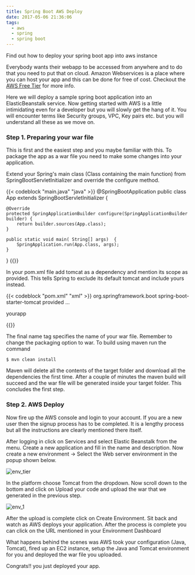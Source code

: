```yaml
---
title: Spring Boot AWS Deploy
date: 2017-05-06 21:36:06
tags:
  - aws
  - spring
  - spring boot
---
```

Find out how to deploy your spring boot app into aws instance
<!--more-->

Everybody wants their webapp to be accessed from anywhere and to do that you need to put that on cloud. Amazon Webservices is a place where you can host your app and this can be done for free of cost. Checkout the [AWS Free Tier](https://aws.amazon.com/free/) for more info.

Here we will deploy a sample spring boot application into an ElasticBeanstalk service. Now getting started with AWS is a little intimidating even for a developer but you will slowly get the hang of it. You will encounter terms like Security groups, VPC, Key pairs etc. but you will understand all these as we move on.

### Step 1. Preparing your war file

This is first and the easiest step and you maybe familiar with this. To package the app as a war file you need to make some changes into your application.

Extend your Spring's main class (Class containing the main function) from SpringBootServletInitializer and override the configure method.

{{< codeblock "main.java" "java" >}}
@SpringBootApplication
public class App extends SpringBootServletInitializer {

    @Override
    protected SpringApplicationBuilder configure(SpringApplicationBuilder builder) {
        return builder.sources(App.class);
    }

    public static void main( String[] args)  {
        SpringApplication.run(App.class, args);
    }
}
{{</codeblock>}}

In your pom.xml file add tomcat as a dependency and mention its scope as provided. This tells Spring to exclude its default tomcat and include yours instead.


{{< codeblock "pom.xml" "xml" >}}
<dependency>
<groupId>org.springframework.boot</groupId>
<artifactId>spring-boot-starter-tomcat</artifactId>
<scope>provided</scope>
</dependency>
...

<finalName>yourapp</finalName>

{{</codeblock>}}

The final name tag specifies the name of your war file. Remember to change the packaging option to war.
To build using maven run the command

    $ mvn clean install


Maven will delete all the contents of the target folder and  download all the dependencies the first time. After a couple of minutes the maven build will succeed and the war file will be generated inside your target folder. This concludes the first step.

### Step 2. AWS Deploy

Now fire up the AWS console and login to your account. If you are a new user then the signup process has to be completed. It is a lengthy process but all the instructions are clearly mentioned  there itself.

After logging in click on Services and select Elastic Beanstalk from the menu. Create a new application and fill in the name and description.
Now create a new environment -> Select the Web server environment in the popup shown below.

![env_tier](/images/env_tier.jpg)

In the platform choose Tomcat from the dropdown. Now scroll down to the bottom and click on Upload your code and upload the war that we generated in the previous step.

![env_1](/images/env_1.jpg)

After the upload is complete click on Create Environment. Sit back and watch as AWS deploys your application. After the process is complete you can click on the URL mentioned in your Environment Dashboard

What happens behind the scenes was AWS took your configuration (Java, Tomcat), fired up an EC2 instance, setup the Java and Tomcat environment for you and deployed the war file you uploaded.

Congrats!! you just deployed your app.

